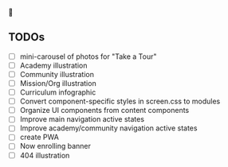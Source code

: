 💫

## TODOs

- [ ] mini-carousel of photos for "Take a Tour"
- [ ] Academy illustration
- [ ] Community illustration
- [ ] Mission/Org illustration
- [ ] Curriculum infographic
- [ ] Convert component-specific styles in screen.css to modules
- [ ] Organize UI components from content components
- [ ] Improve main navigation active states
- [ ] Improve academy/community navigation active states
- [ ] create PWA
- [ ] Now enrolling banner
- [ ] 404 illustration
